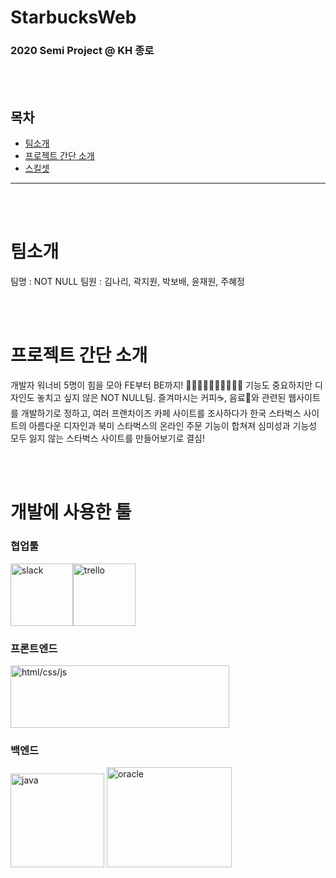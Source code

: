 # StarbucksWeb
### 2020 Semi Project @ KH 종로

<br><br>

## 목차
- [팀소개](#팀소개)
- [프로젝트 간단 소개](#프로젝트-간단-소개)
- [스킬셋](#개발에-사용한-툴)


___


<br><br>

# 팀소개
팀명 : NOT NULL
팀원 : 김나리, 곽지원, 박보배, 윤재원, 주혜정

<br><br>

# 프로젝트 간단 소개 

개발자 워너비 5명이 힘을 모아 FE부터 BE까지! 🏃‍♀️🏃‍♀️🏃‍♀️🏃‍♀️🏃‍♀️ 기능도 중요하지만 디자인도 놓치고 싶지 않은 NOT NULL팀. 즐겨마시는 커피☕️, 음료🍹와 관련된 웹사이트를 개발하기로 정하고, 여러 프랜차이즈 카페 사이트를 조사하다가 한국 스타벅스 사이트의 아름다운 디자인과 북미 스타벅스의 온라인 주문 기능이 합쳐져 심미성과 기능성 모두 잃지 않는 스타벅스 사이트를 만들어보기로 결심!

<br><br>

# 개발에 사용한 툴

### 협업툴<br>
<img alt="slack" src="https://user-images.githubusercontent.com/33106403/86535261-145e4a00-bf1a-11ea-8e21-f94ac33f8a11.png"  width=100 height=100><img alt="trello" src="https://user-images.githubusercontent.com/33106403/86535263-17593a80-bf1a-11ea-9441-1c1a45ebdd0a.png"  width=100 height=100>

### 프론트엔드<br>
<img alt="html/css/js" src="https://user-images.githubusercontent.com/33106403/86535266-188a6780-bf1a-11ea-814c-2868c8226c3e.png"  width=350 height=100>

### 백엔드<br>
<img alt="java" src="https://user-images.githubusercontent.com/33106403/86535267-1922fe00-bf1a-11ea-9dd4-5517332bb88c.png"  width=150 height=150> <img alt="oracle" src="https://user-images.githubusercontent.com/33106403/86535265-188a6780-bf1a-11ea-8093-fbd1582fc04d.png"  width=200 height=160>


<br><br><br>


